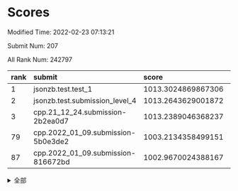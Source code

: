 # Scores

Modified Time: 2022-02-23 07:13:21

Submit Num: 207

All Rank Num: 242797

| rank |               submit               |       score        |       sigma        | pk_num |
| :--- | :--------------------------------- | :----------------- | :----------------- | :----- |
| 1    | jsonzb.test.test_1                 | 1013.3024869867306 | 0.8234057201620327 | 4687   |
| 2    | jsonzb.test.submission_level_4     | 1013.2643629001872 | 0.7812010501996618 | 4689   |
| 3    | cpp.21_12_24.submission-2b2ea0d7   | 1013.2389046368237 | 0.8180108542356613 | 4688   |
| 79   | cpp.2022_01_09.submission-5b0e3de2 | 1003.2134358499151 | 0.7225730684642705 | 4690   |
| 87   | cpp.2022_01_09.submission-816672bd | 1002.9670024388167 | 0.7213751044791538 | 4692   |


<details>
<summary>全部</summary>

| rank |                 submit                 |       score        |       sigma        | pk_num |
| :--- | :------------------------------------- | :----------------- | :----------------- | :----- |
| 1    | jsonzb.test.test_1                     | 1013.3024869867306 | 0.8234057201620327 | 4687   |
| 2    | jsonzb.test.submission_level_4         | 1013.2643629001872 | 0.7812010501996618 | 4689   |
| 3    | cpp.21_12_24.submission-2b2ea0d7       | 1013.2389046368237 | 0.8180108542356613 | 4688   |
| 4    | gobigger.level_3.submission_level_3_36 | 1011.5722214715905 | 0.7718631357598827 | 4693   |
| 5    | gobigger.level_3.submission_level_3_35 | 1011.3493027563733 | 0.7659661072088468 | 4696   |
| 6    | gobigger.level_3.submission_level_3_37 | 1011.2341093823784 | 0.7765342057784923 | 4688   |
| 7    | gobigger.level_3.submission_level_3_24 | 1011.130675233315  | 0.7693138726814547 | 4687   |
| 8    | gobigger.level_3.submission_level_3_3  | 1011.0323722051337 | 0.7553503029496847 | 4690   |
| 9    | gobigger.level_3.submission_level_3_30 | 1011.0057596501829 | 0.8211480262453555 | 4690   |
| 10   | gobigger.level_3.submission_level_3_34 | 1010.9882162721266 | 0.7765379738716482 | 4693   |
| 11   | gobigger.level_3.submission_level_3_7  | 1010.9806912215336 | 0.7542179871375022 | 4689   |
| 12   | gobigger.level_3.submission_level_3_16 | 1010.8751905741843 | 0.7663016032447403 | 4691   |
| 13   | gobigger.level_3.submission_level_3_11 | 1010.874065808203  | 0.7804328310774787 | 4688   |
| 14   | gobigger.level_3.submission_level_3_6  | 1010.8706748204621 | 0.7535081206063855 | 4693   |
| 15   | gobigger.level_3.submission_level_3_5  | 1010.6593461897443 | 0.7700223948439749 | 4699   |
| 16   | gobigger.level_3.submission_level_3_22 | 1010.6400332175857 | 0.7619745712024037 | 4691   |
| 17   | gobigger.level_3.submission_level_3_13 | 1010.589366101752  | 0.7420531056226635 | 4688   |
| 18   | gobigger.level_3.submission_level_3_43 | 1010.545054904994  | 0.7657345196014455 | 4695   |
| 19   | gobigger.level_3.submission_level_3_20 | 1010.5441120559077 | 0.7542566660945591 | 4690   |
| 20   | gobigger.level_3.submission_level_3_14 | 1010.4786129397401 | 0.7665822855368852 | 4689   |
| 21   | gobigger.level_3.submission_level_3_41 | 1010.3910932681334 | 0.7903230033508435 | 4696   |
| 22   | gobigger.level_3.submission_level_3_47 | 1010.3026365334501 | 0.7753990227522722 | 4689   |
| 23   | gobigger.level_3.submission_level_3_32 | 1010.2466706975589 | 0.7435294717923014 | 4698   |
| 24   | gobigger.level_3.submission_level_3_48 | 1010.1288774916452 | 0.7696435020046712 | 4686   |
| 25   | gobigger.level_3.submission_level_3_42 | 1010.1109117537906 | 0.7587883732917594 | 4690   |
| 26   | gobigger.level_3.submission_level_3_29 | 1010.0076727896989 | 0.7806290240224268 | 4687   |
| 27   | gobigger.level_3.submission_level_3_21 | 1009.9643056235121 | 0.7434859702853353 | 4690   |
| 28   | gobigger.level_3.submission_level_3_18 | 1009.9637313538915 | 0.7859194822273216 | 4696   |
| 29   | gobigger.level_3.submission_level_3_8  | 1009.8962225747164 | 0.7733062049029378 | 4689   |
| 30   | gobigger.level_3.submission_level_3_19 | 1009.8134232736613 | 0.7637394928258311 | 4691   |
| 31   | gobigger.level_3.submission_level_3_40 | 1009.7801304688275 | 0.7560541196210656 | 4694   |
| 32   | gobigger.level_3.submission_level_3_15 | 1009.6814481148836 | 0.7622212256467766 | 4689   |
| 33   | gobigger.level_3.submission_level_3_0  | 1009.6383653780413 | 0.7500543075898627 | 4694   |
| 34   | gobigger.level_3.submission_level_3_1  | 1009.6330691390384 | 0.7392181631543241 | 4696   |
| 35   | gobigger.level_3.submission_level_3_4  | 1009.6288309583582 | 0.7463646097715019 | 4696   |
| 36   | gobigger.level_3.submission_level_3_26 | 1009.5768325613533 | 0.7757466100835193 | 4693   |
| 37   | gobigger.level_3.submission_level_3_28 | 1009.5577236272109 | 0.7612510028561797 | 4691   |
| 38   | gobigger.level_3.submission_level_3_45 | 1009.5525561769186 | 0.7815252139324795 | 4687   |
| 39   | gobigger.level_3.submission_level_3_25 | 1009.5335856490806 | 0.7567870156778453 | 4690   |
| 40   | gobigger.level_3.submission_level_3_17 | 1009.4899794664765 | 0.7671281370758629 | 4691   |
| 41   | gobigger.level_3.submission_level_3_46 | 1009.4554288089064 | 0.7494415990163047 | 4687   |
| 42   | gobigger.level_3.submission_level_3_27 | 1009.4171664508284 | 0.761462321913312  | 4694   |
| 43   | gobigger.level_3.submission_level_3_10 | 1009.3323237712289 | 0.7551167906698036 | 4697   |
| 44   | gobigger.level_3.submission_level_3_9  | 1009.2956226035251 | 0.7354575304353718 | 4693   |
| 45   | gobigger.level_3.submission_level_3_2  | 1009.2875344286883 | 0.7610844706318951 | 4694   |
| 46   | gobigger.level_3.submission_level_3_39 | 1009.273101611617  | 0.7375299380417658 | 4693   |
| 47   | gobigger.level_3.submission_level_3_23 | 1009.1403582489453 | 0.7420737387678078 | 4692   |
| 48   | gobigger.level_3.submission_level_3_33 | 1008.8610804336215 | 0.7426221005543858 | 4695   |
| 49   | gobigger.level_3.submission_level_3_38 | 1008.5728953112799 | 0.7410210512172852 | 4690   |
| 50   | gobigger.level_3.submission_level_3_49 | 1008.4231011000702 | 0.7430740879204415 | 4689   |
| 51   | gobigger.level_3.submission_level_3_31 | 1008.3890358688218 | 0.7613652552000848 | 4693   |
| 52   | gobigger.level_3.submission_level_3_12 | 1008.3545769676962 | 0.7534002600798236 | 4688   |
| 53   | gobigger.level_3.submission_level_3_44 | 1008.1449424327078 | 0.7658461201923317 | 4695   |
| 54   | gobigger.level_1.submission_level_1_32 | 1005.3605669020604 | 0.7413486043543036 | 4692   |
| 55   | gobigger.level_1.submission_level_1_25 | 1004.9088960138529 | 0.7185766924769221 | 4698   |
| 56   | gobigger.level_1.submission_level_1_27 | 1004.7004944185935 | 0.7199993592097752 | 4689   |
| 57   | gobigger.level_1.submission_level_1_46 | 1004.3995287113265 | 0.7195793441325119 | 4694   |
| 58   | gobigger.level_1.submission_level_1_33 | 1004.2244350061522 | 0.7074776117937949 | 4688   |
| 59   | gobigger.level_1.submission_level_1_5  | 1004.0837200973018 | 0.7287417242978633 | 4692   |
| 60   | gobigger.level_1.submission_level_1_0  | 1004.0679484328608 | 0.7186054948908434 | 4697   |
| 61   | gobigger.level_1.submission_level_1_41 | 1004.0569699720875 | 0.7204870998292007 | 4688   |
| 62   | gobigger.level_1.submission_level_1_15 | 1003.9794181659735 | 0.7128269865772842 | 4690   |
| 63   | gobigger.level_1.submission_level_1_26 | 1003.9211687377015 | 0.7058381565705072 | 4689   |
| 64   | gobigger.level_1.submission_level_1_6  | 1003.8632125857513 | 0.71746288615466   | 4697   |
| 65   | gobigger.level_1.submission_level_1_48 | 1003.8172610371637 | 0.7176111752173766 | 4688   |
| 66   | gobigger.level_1.submission_level_1_13 | 1003.7917056386812 | 0.7146937220193427 | 4698   |
| 67   | gobigger.level_1.submission_level_1_37 | 1003.7763767666296 | 0.7320710015768842 | 4694   |
| 68   | gobigger.level_1.submission_level_1_7  | 1003.7143897556107 | 0.7270941273944386 | 4683   |
| 69   | gobigger.level_1.submission_level_1_49 | 1003.6444432892941 | 0.7141416480911542 | 4689   |
| 70   | gobigger.level_1.submission_level_1_20 | 1003.5590881017494 | 0.7076074869821161 | 4688   |
| 71   | gobigger.level_1.submission_level_1_14 | 1003.4806190953472 | 0.7267586492980715 | 4694   |
| 72   | gobigger.level_1.submission_level_1_34 | 1003.4150872626642 | 0.7167249245558107 | 4693   |
| 73   | gobigger.level_1.submission_level_1_4  | 1003.4146555329787 | 0.7144187074657012 | 4687   |
| 74   | gobigger.level_1.submission_level_1_31 | 1003.373560047095  | 0.7179346432783793 | 4686   |
| 75   | gobigger.level_1.submission_level_1_21 | 1003.3007151817114 | 0.7122583994793746 | 4687   |
| 76   | gobigger.level_1.submission_level_1_1  | 1003.2952520932196 | 0.714251691093193  | 4697   |
| 77   | gobigger.level_1.submission_level_1_23 | 1003.2890936066057 | 0.7206987651804667 | 4685   |
| 78   | gobigger.level_1.submission_level_1_28 | 1003.2419846696408 | 0.7242174850731171 | 4690   |
| 79   | cpp.2022_01_09.submission-5b0e3de2     | 1003.2134358499151 | 0.7225730684642705 | 4690   |
| 80   | gobigger.level_1.submission_level_1_8  | 1003.2088287153515 | 0.7222640523176495 | 4686   |
| 81   | gobigger.level_1.submission_level_1_2  | 1003.1974156828481 | 0.7054236383337076 | 4693   |
| 82   | gobigger.level_1.submission_level_1_38 | 1003.1919847720505 | 0.7156293432404643 | 4693   |
| 83   | gobigger.level_1.submission_level_1_35 | 1003.1342732852601 | 0.7206616155003074 | 4692   |
| 84   | gobigger.level_1.submission_level_1_24 | 1003.1111247779069 | 0.7209467302042255 | 4688   |
| 85   | gobigger.level_1.submission_level_1_12 | 1003.0651451852293 | 0.7150382309508232 | 4684   |
| 86   | gobigger.level_1.submission_level_1_47 | 1002.9999123209246 | 0.7191033071458863 | 4693   |
| 87   | cpp.2022_01_09.submission-816672bd     | 1002.9670024388167 | 0.7213751044791538 | 4692   |
| 88   | gobigger.level_1.submission_level_1_30 | 1002.9315619199263 | 0.7085246206380089 | 4692   |
| 89   | gobigger.level_1.submission_level_1_9  | 1002.9202867532032 | 0.7287140091031612 | 4688   |
| 90   | gobigger.level_1.submission_level_1_44 | 1002.9093216281868 | 0.712953463496036  | 4687   |
| 91   | gobigger.level_1.submission_level_1_43 | 1002.8918201947828 | 0.7300326185190864 | 4693   |
| 92   | gobigger.level_1.submission_level_1_18 | 1002.8740015899522 | 0.7235840769856592 | 4695   |
| 93   | gobigger.level_1.submission_level_1_36 | 1002.8493903687527 | 0.7176185486986482 | 4689   |
| 94   | gobigger.level_1.submission_level_1_29 | 1002.7633253098204 | 0.7026091359766475 | 4695   |
| 95   | gobigger.level_1.submission_level_1_40 | 1002.7452637714725 | 0.7131343885944481 | 4690   |
| 96   | gobigger.level_1.submission_level_1_11 | 1002.715043459465  | 0.7214111471654865 | 4690   |
| 97   | gobigger.level_1.submission_level_1_3  | 1002.6949498208422 | 0.7133876471282198 | 4688   |
| 98   | gobigger.level_1.submission_level_1_22 | 1002.582153833486  | 0.7109629282636482 | 4693   |
| 99   | gobigger.level_1.submission_level_1_19 | 1002.3889089574136 | 0.7099402217510864 | 4695   |
| 100  | gobigger.level_1.submission_level_1_39 | 1002.3769960034086 | 0.7167824261916064 | 4692   |
| 101  | gobigger.level_1.submission_level_1_17 | 1002.3626937959409 | 0.717135761813563  | 4694   |
| 102  | gobigger.level_1.submission_level_1_16 | 1002.2219002272551 | 0.7156106558019526 | 4695   |
| 103  | gobigger.level_1.submission_level_1_45 | 1002.1367958703363 | 0.7166151775130399 | 4690   |
| 104  | gobigger.level_1.submission_level_1_42 | 1001.9549872483327 | 0.7119764524211528 | 4689   |
| 105  | gobigger.level_1.submission_level_1_10 | 1001.1605471412139 | 0.7060555600398498 | 4695   |
| 106  | gobigger.random.submission_random_11   | 997.4091390423047  | 0.6982992960847093 | 4689   |
| 107  | gobigger.random.submission_random_8    | 997.3066511799615  | 0.7283502142322825 | 4691   |
| 108  | gobigger.random.submission_random_10   | 997.2119252050137  | 0.6985806550331853 | 4686   |
| 109  | gobigger.random.submission_random_18   | 997.2038884702555  | 0.7044040826287611 | 4688   |
| 110  | gobigger.random.submission_random_23   | 997.1477984650211  | 0.7101237274249859 | 4695   |
| 111  | gobigger.random.submission_random_42   | 997.0747992538263  | 0.7083057291544759 | 4683   |
| 112  | gobigger.random.submission_random_1    | 996.689248617319   | 0.7099329471347458 | 4697   |
| 113  | gobigger.random.submission_random_25   | 996.6773324173136  | 0.7064093700269362 | 4689   |
| 114  | gobigger.random.submission_random_27   | 996.6054028092115  | 0.7237173320054271 | 4695   |
| 115  | gobigger.random.submission_random_29   | 996.4343293988734  | 0.6977932670799157 | 4692   |
| 116  | gobigger.random.submission_random_46   | 996.3629685157409  | 0.7080093542615804 | 4693   |
| 117  | gobigger.random.submission_random_30   | 996.3614870375119  | 0.7049276207533669 | 4688   |
| 118  | gobigger.random.submission_random_12   | 996.3207303694629  | 0.7156435057372302 | 4695   |
| 119  | gobigger.random.submission_random_28   | 996.2784527392992  | 0.7068997556173225 | 4694   |
| 120  | gobigger.random.submission_random_38   | 996.2585713434219  | 0.710164762344107  | 4686   |
| 121  | gobigger.random.submission_random_19   | 996.2323372038627  | 0.7101732434711658 | 4694   |
| 122  | gobigger.random.submission_random_43   | 996.2219048846365  | 0.7044201061210649 | 4693   |
| 123  | gobigger.random.submission_random_14   | 996.2068746492446  | 0.7092603957134092 | 4691   |
| 124  | gobigger.random.submission_random_22   | 996.0507372509279  | 0.7100593193424612 | 4693   |
| 125  | gobigger.random.submission_random_21   | 996.0501923832087  | 0.7154906830289942 | 4689   |
| 126  | gobigger.random.submission_random_2    | 996.0317920398497  | 0.7066569177032793 | 4695   |
| 127  | gobigger.random.submission_random_45   | 996.0071674191142  | 0.7111745627110748 | 4697   |
| 128  | gobigger.random.submission_random_4    | 995.9834650987261  | 0.7079704508216332 | 4684   |
| 129  | gobigger.random.submission_random_16   | 995.9670991646067  | 0.7251569673914382 | 4694   |
| 130  | gobigger.random.submission_random_37   | 995.9198061265521  | 0.6975793934806819 | 4691   |
| 131  | gobigger.random.submission_random_3    | 995.9091114087163  | 0.7134819894975564 | 4689   |
| 132  | gobigger.random.submission_random_48   | 995.9070009647024  | 0.7046377727377174 | 4690   |
| 133  | gobigger.random.submission_random_26   | 995.8975913020557  | 0.7190370164475036 | 4690   |
| 134  | gobigger.random.submission_random_32   | 995.897132141183   | 0.721943366973131  | 4695   |
| 135  | gobigger.random.submission_random_24   | 995.8617368124542  | 0.7144092944040698 | 4693   |
| 136  | gobigger.random.submission_random_5    | 995.8415953509274  | 0.705775914811862  | 4698   |
| 137  | gobigger.random.submission_random_6    | 995.8380629994928  | 0.6989468585507491 | 4696   |
| 138  | gobigger.random.submission_random_0    | 995.7264294622552  | 0.7371712059835138 | 4692   |
| 139  | gobigger.random.submission_random_47   | 995.689246187079   | 0.7051936504456647 | 4690   |
| 140  | gobigger.random.submission_random_41   | 995.6775272321271  | 0.7200290428070957 | 4687   |
| 141  | gobigger.random.submission_random_9    | 995.6763055949904  | 0.7123660070126083 | 4692   |
| 142  | gobigger.random.submission_random_7    | 995.6243197885011  | 0.7223078997256349 | 4696   |
| 143  | gobigger.random.submission_random_44   | 995.618756716523   | 0.6894522604523213 | 4692   |
| 144  | gobigger.random.submission_random_17   | 995.4423855270136  | 0.69843323982903   | 4698   |
| 145  | gobigger.random.submission_random_20   | 995.4220451873144  | 0.7208096714070693 | 4687   |
| 146  | gobigger.random.submission_random_35   | 995.3940799881523  | 0.7129294708604818 | 4687   |
| 147  | gobigger.random.submission_random_31   | 995.245944031768   | 0.7010768631258077 | 4692   |
| 148  | gobigger.random.submission_random_49   | 995.1100606974894  | 0.7189704087483788 | 4690   |
| 149  | gobigger.random.submission_random_36   | 995.0646403167907  | 0.7150620690411552 | 4690   |
| 150  | gobigger.random.submission_random_33   | 995.0345540346624  | 0.7242499098976017 | 4689   |
| 151  | gobigger.random.submission_random_15   | 995.0169643987351  | 0.7121783800148785 | 4692   |
| 152  | gobigger.random.submission_random_34   | 994.9663402159567  | 0.7106574094970353 | 4691   |
| 153  | gobigger.random.submission_random_39   | 994.9274083400313  | 0.7233390711381739 | 4691   |
| 154  | gobigger.random.submission_random_13   | 994.7763334261319  | 0.7155931498835751 | 4692   |
| 155  | gobigger.level_2.submission_level_2_21 | 994.3799787038549  | 0.7216846746249898 | 4699   |
| 156  | gobigger.random.submission_random_40   | 994.3088993952126  | 0.7235686060534158 | 4694   |
| 157  | gobigger.level_2.submission_level_2_33 | 994.1662057223601  | 0.7315104406779942 | 4692   |
| 158  | gobigger.level_2.submission_level_2_29 | 993.6763089729267  | 0.734940887475563  | 4692   |
| 159  | gobigger.level_2.submission_level_2_22 | 993.594137014576   | 0.731734303242958  | 4692   |
| 160  | gobigger.level_2.submission_level_2_25 | 993.302541787486   | 0.7356728440698492 | 4692   |
| 161  | gobigger.level_2.submission_level_2_36 | 993.2139227999625  | 0.7251233871478536 | 4693   |
| 162  | gobigger.level_2.submission_level_2_16 | 993.1901775691331  | 0.7416314460688204 | 4693   |
| 163  | gobigger.level_2.submission_level_2_32 | 993.0277633993254  | 0.7438729362631578 | 4694   |
| 164  | gobigger.level_2.submission_level_2_42 | 992.8837871148819  | 0.7327250943694694 | 4693   |
| 165  | gobigger.level_2.submission_level_2_15 | 992.8364410025105  | 0.7493680776158611 | 4692   |
| 166  | gobigger.level_2.submission_level_2_49 | 992.7390359930458  | 0.7323268593079354 | 4692   |
| 167  | gobigger.level_2.submission_level_2_20 | 992.7358986840776  | 0.7491979350239151 | 4697   |
| 168  | gobigger.level_2.submission_level_2_9  | 992.7342286879954  | 0.7416876426560169 | 4690   |
| 169  | gobigger.level_2.submission_level_2_14 | 992.6964758155688  | 0.7307446309202068 | 4693   |
| 170  | gobigger.level_2.submission_level_2_10 | 992.6879260261657  | 0.7605431049844941 | 4692   |
| 171  | gobigger.level_2.submission_level_2_43 | 992.6826835356588  | 0.7404095514503523 | 4694   |
| 172  | gobigger.level_2.submission_level_2_34 | 992.6651055627614  | 0.7205895538177086 | 4693   |
| 173  | gobigger.level_2.submission_level_2_41 | 992.6391105521601  | 0.7607817811596651 | 4689   |
| 174  | gobigger.level_2.submission_level_2_4  | 992.5822715152071  | 0.7410413048938481 | 4688   |
| 175  | gobigger.level_2.submission_level_2_12 | 992.5779667667528  | 0.751676460825028  | 4694   |
| 176  | gobigger.level_2.submission_level_2_27 | 992.5665311286816  | 0.750089107094981  | 4694   |
| 177  | gobigger.level_2.submission_level_2_3  | 992.468694315138   | 0.7599557937823705 | 4695   |
| 178  | gobigger.level_2.submission_level_2_23 | 992.3718376793637  | 0.7569372315584423 | 4690   |
| 179  | gobigger.level_2.submission_level_2_48 | 992.3316651066807  | 0.7510679270939268 | 4693   |
| 180  | gobigger.level_2.submission_level_2_35 | 992.1215382629525  | 0.7466974468116545 | 4691   |
| 181  | gobigger.level_2.submission_level_2_1  | 992.0771501882176  | 0.7191718227913738 | 4693   |
| 182  | gobigger.level_2.submission_level_2_11 | 992.0000130424297  | 0.7349350326866869 | 4692   |
| 183  | gobigger.level_2.submission_level_2_7  | 991.9821017845792  | 0.7467235822322601 | 4696   |
| 184  | gobigger.level_2.submission_level_2_5  | 991.9693989703628  | 0.7504330196501813 | 4697   |
| 185  | gobigger.level_2.submission_level_2_6  | 991.8783194834457  | 0.750627997133436  | 4687   |
| 186  | gobigger.level_2.submission_level_2_17 | 991.8433997012776  | 0.7389779857833417 | 4688   |
| 187  | gobigger.level_2.submission_level_2_0  | 991.7754914253948  | 0.7453971501883347 | 4694   |
| 188  | gobigger.level_2.submission_level_2_28 | 991.735265304524   | 0.7456111946953126 | 4693   |
| 189  | gobigger.level_2.submission_level_2_38 | 991.7296986721122  | 0.7519617740929422 | 4688   |
| 190  | gobigger.level_2.submission_level_2_46 | 991.7246096219767  | 0.757251344090446  | 4697   |
| 191  | gobigger.level_2.submission_level_2_30 | 991.7183668912667  | 0.7495263496745647 | 4695   |
| 192  | gobigger.level_2.submission_level_2_19 | 991.5516147789159  | 0.7421692506304912 | 4692   |
| 193  | gobigger.level_2.submission_level_2_45 | 991.5259164192687  | 0.7494654859973107 | 4694   |
| 194  | gobigger.level_2.submission_level_2_26 | 991.3615401440644  | 0.7561296134493162 | 4693   |
| 195  | gobigger.level_2.submission_level_2_31 | 991.3515335497581  | 0.7516172050247654 | 4695   |
| 196  | gobigger.level_2.submission_level_2_24 | 991.3031165417365  | 0.7431877773047032 | 4694   |
| 197  | gobigger.level_2.submission_level_2_2  | 991.1647191956675  | 0.7370167826657497 | 4691   |
| 198  | gobigger.level_2.submission_level_2_18 | 991.1125707366926  | 0.7537614911766802 | 4694   |
| 199  | gobigger.level_2.submission_level_2_40 | 991.1016728837012  | 0.7774300839887651 | 4693   |
| 200  | gobigger.level_2.submission_level_2_37 | 991.0004930533544  | 0.751680493784471  | 4696   |
| 201  | gobigger.level_2.submission_level_2_8  | 990.9558485046078  | 0.7510775983006291 | 4693   |
| 202  | gobigger.level_2.submission_level_2_39 | 990.8723860340071  | 0.7558669968685217 | 4693   |
| 203  | gobigger.level_2.submission_level_2_47 | 990.6139464356376  | 0.744473829588405  | 4695   |
| 204  | gobigger.level_2.submission_level_2_13 | 990.5993126060022  | 0.7565748946633295 | 4692   |
| 205  | gobigger.level_2.submission_level_2_44 | 990.0673694916712  | 0.7530874184580589 | 4694   |
| 206  | gobigger.none.submission_none_0        | 977.3827610221093  | 1.2483921406751066 | 4694   |
| 207  | gobigger.none.submission_none_1        | 976.4375626893449  | 1.4181430926128429 | 4695   |

</details>